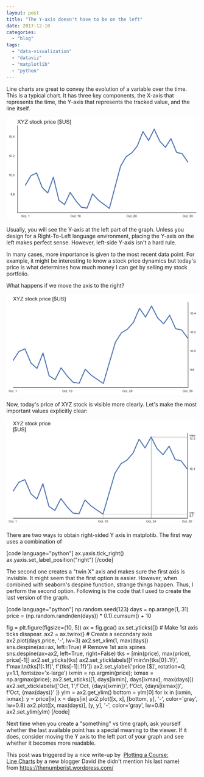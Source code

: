 ```yaml
---
layout: post
title: "The Y-axis doesn't have to be on the left"
date: 2017-12-10
categories: 
  - "blog"
tags: 
  - "data-visualization"
  - "dataviz"
  - "matplotlib"
  - "python"
---
```


Line charts are great to convey the evolution of a variable over the time. This is a typical chart. It has three key components, the X-axis that represents the time, the Y-axis that represents the tracked value, and the line itself.

![A typical line chart. The Y-axis is on the left](/assets/images/2017/12/line_chart_the_default_version1.png)

Usually, you will see the Y-axis at the left part of the graph. Unless you design for a Right-To-Left language environment, placing the Y-axis on the left makes perfect sense. However, left-side Y-axis isn't a hard rule.

In many cases, more importance is given to the most recent data point. For example, it might be interesting to know a stock price dynamics but today's price is what determines how much money I can get by selling my stock portfolio.

What happens if we move the axis to the right?

![A slightly improved version. The Y-axis is on the right, adjacent to the most recent data point](/assets/images/2017/12/line_chart_improved_version1.png)

Now, today's price of XYZ stock is visible more clearly. Let's make the most important values explicitly clear:

![The final version. The Y-axis is on the right, adjacent to the most recent data point. The axis ticks correspont to actual data points](/assets/images/2017/12/line_chart_even_better1.png)

There are two ways to obtain right-sided Y axis in matplotib. The first way uses a combination of

\[code language="python"\] ax.yaxis.tick\_right() ax.yaxis.set\_label\_position("right") \[/code\]

The second one creates a "twin X" axis and makes sure the first axis is invisible. It might seem that the first option is easier. However, when combined with seaborn's despine function, strange things happen. Thus, I perform the second option. Following is the code that I used to create the last version of the graph.

\[code language="python"\] np.random.seed(123) days = np.arange(1, 31) price = (np.random.randn(len(days)) \* 0.1).cumsum() + 10

fig = plt.figure(figsize=(10, 5)) ax = fig.gca() ax.set\_yticks(\[\]) # Make 1st axis ticks disapear. ax2 = ax.twinx() # Create a secondary axis ax2.plot(days,price, '-', lw=3) ax2.set\_xlim(1, max(days)) sns.despine(ax=ax, left=True) # Remove 1st axis spines sns.despine(ax=ax2, left=True, right=False) tks = \[min(price), max(price), price\[-1\]\] ax2.set\_yticks(tks) ax2.set\_yticklabels(\[f'min:\\n{tks\[0\]:.1f}', f'max:\\n{tks\[1\]:.1f}', f'{tks\[-1\]:.1f}'\]) ax2.set\_ylabel('price \[$\]', rotation=0, y=1.1, fontsize='x-large') ixmin = np.argmin(price); ixmax = np.argmax(price); ax2.set\_xticks(\[1, days\[ixmin\], days\[ixmax\], max(days)\]) ax2.set\_xticklabels(\['Oct, 1',f'Oct, {days\[ixmin\]}', f'Oct, {days\[ixmax\]}', f'Oct, {max(days)}' \]) ylm = ax2.get\_ylim() bottom = ylm\[0\] for ix in \[ixmin, ixmax\]: y = price\[ix\] x = days\[ix\] ax2.plot(\[x, x\], \[bottom, y\], '-', color='gray', lw=0.8) ax2.plot(\[x, max(days)\], \[y, y\], '-', color='gray', lw=0.8) ax2.set\_ylim(ylm) \[/code\]

Next time when you create a "something" vs time graph, ask yourself whether the last available point has a special meaning to the viewer. If it does, consider moving the Y axis to the left part of your graph and see whether it becomes more readable.

This post was triggered by a nice write-up by  [Plotting a Course: Line Charts](https://thenumberist.wordpress.com/2017/12/06/plotting-a-course-line-charts/) by a new blogger David (he didn't mention his last name) from https://thenumberist.wordpress.com/
